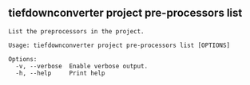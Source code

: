 ## tiefdownconverter project pre-processors list

```
List the preprocessors in the project.

Usage: tiefdownconverter project pre-processors list [OPTIONS]

Options:
  -v, --verbose  Enable verbose output.
  -h, --help     Print help
```

